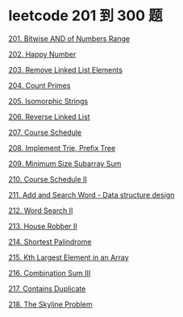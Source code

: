 # leetcode 201 到 300 题

<a href="leetcode-201-Bitwise-AND-of-Numbers-Range.html">201. Bitwise AND of Numbers Range</a>

<a href="leetcode-202-Happy-Number.html">202. Happy Number</a>

<a href="leetcode-203-Remove-Linked-List-Elements.html">203. Remove Linked List Elements</a>

<a href="leetcode-204-Count-Primes.html">204. Count Primes</a>

<a href="leetcode-205-Isomorphic-Strings.html">205. Isomorphic Strings</a>

<a href="leetcode-206-Reverse-Linked-List.html">206. Reverse Linked List</a>

<a href="leetcode-207-Course-Schedule.html">207. Course Schedule</a>

<a href="leetcode-208-Implement-Trie-Prefix-Tree.html">208. Implement Trie, Prefix Tree</a>

<a href="leetcode-209-Minimum-Size-Subarray-Sum.html">209. Minimum Size Subarray Sum</a>

<a href="leetcode-210-Course-ScheduleII.html">210. Course Schedule II</a>

<a href="leetcode-211-Add-And-Search-Word-Data-structure-design.html">211. Add and Search Word - Data structure design</a>

<a href="leetcode-212-Word-SearchII.html">212. Word Search II</a>

<a href="leetcode-213-House-RobberII.html">213. House Robber II</a>

<a href="leetcode-214-Shortest-Palindrome.html">214. Shortest Palindrome</a>

<a href="leetcode-215-Kth-Largest-Element-in-an-Array.html">215. Kth Largest Element in an Array</a>

<a href="leetcode-216-Combination-SumIII.html">216. Combination Sum III</a>

<a href="leetcode-217-Contains-Duplicate.html">217. Contains Duplicate</a>

<a href="leetcode-218-The-Skyline-Problem.html">218. The Skyline Problem</a>